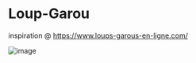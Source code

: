 # Loup-Garou

inspiration @ https://www.loups-garous-en-ligne.com/ 

![image](https://user-images.githubusercontent.com/121936719/223074820-5334d2fd-1488-428b-918a-7086115ec630.png)
